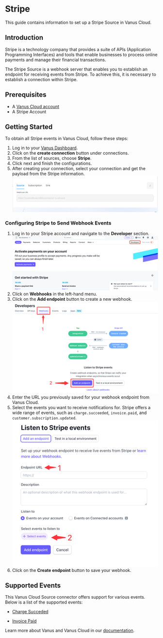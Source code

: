 # Stripe

This guide contains information to set up a Stripe Source in Vanus Cloud.

## Introduction

Stripe is a technology company that provides a suite of APIs (Application Programming Interfaces) and tools that enable businesses to process online payments and manage their financial transactions.

The Stripe Source is a webhook server that enables you to establish an endpoint for receiving events from Stripe. To achieve this, it is necessary to establish a connection within Stripe.


## Prerequisites

- A [Vanus Cloud account](https://cloud.vanus.ai)
- A Stripe Account

## Getting Started

To obtain all Stripe events in Vanus Cloud, follow these steps:

1. Log in to your [Vanus Dashboard](https://cloud.vanus.ai/dashboard).
2. Click on the **create connection** button under connections.
3. From the list of sources, choose **Stripe**.
4. Click next and finish the configurations.
5. After creating your connection, select your connection and get the payload from the Stripe information.
![](images/stripe.png)

### Configuring Stripe to Send Webhook Events

1. Log in to your Stripe account and navigate to the **Developer** section.
![img.png](images/img.png)
2. Click on **Webhooks** in the left-hand menu.
3. Click on the **Add endpoint** button to create a new webhook.
![img_2.png](images/img_2.png)
4. Enter the URL you previously saved for your webhook endpoint from Vanus Cloud.
5. Select the events you want to receive notifications for. Stripe offers a wide range of events, such as `charge.succeeded`, `invoice.paid`, and `customer.subscription.updated`.
![img_3.png](images/img_3.png)
6. Click on the **Create endpoint** button to save your webhook.

## Supported Events
This Vanus Cloud Source connector offers support for various events. Below is a list of the supported events:

- [Charge Succeded](events.md#charge-succeded)

- [Invoice Paid](events.md#invoice-paid)



Learn more about Vanus and Vanus Cloud in our [documentation](https://docs.vanus.ai).